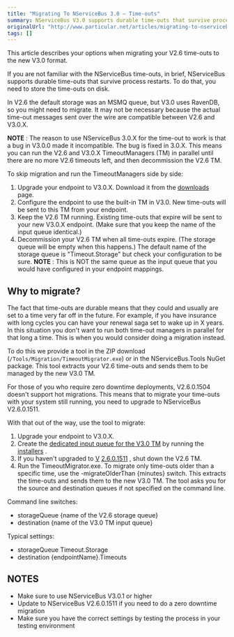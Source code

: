 ```yaml
---
title: "Migrating To NServiceBus 3.0 – Time-outs"
summary: NServiceBus V3.0 supports durable time-outs that survive process restarts. Store the time-outs on disk.
originalUrl: "http://www.particular.net/articles/migrating-to-nservicebus-3.0-–-timeouts"
tags: []
---
```


This article describes your options when migrating your V2.6 time-outs to the new V3.0 format.

If you are not familiar with the NServiceBus time-outs, in brief, NServiceBus supports durable time-outs that survive process restarts. To do that, you need to store the time-outs on disk.

In V2.6 the default storage was an MSMQ queue, but V3.0 uses RavenDB, so you might need to migrate. It may not be necessary because the actual time-out messages sent over the wire are compatible between V2.6 and V3.0.X.

**NOTE** : The reason to use NServiceBus 3.0.X for the time-out to work is that a bug in V3.0.0 made it incompatible. The bug is fixed in 3.0.X. This means you can run the V2.6 and V3.0.X TimeoutManagers (TM) in parallel until there are no more V2.6 timeouts left, and then decommission the V2.6 TM.

To skip migration and run the TimeoutManagers side by side:

1.  Upgrade your endpoint to V3.0.X. Download it from the [downloads](http://www.particular.net/downloads) page.
2.  Configure the endpoint to use the built-in TM in V3.0. New time-outs will be sent to this TM from your endpoint.
3.  Keep the V2.6 TM running. Existing time-outs that expire will be sent to your new V3.0.X endpoint. (Make sure that you keep the name of the input queue identical.)
4.  Decommission your V2.6 TM when all time-outs expire. (The storage queue will be empty when this happens.) The default name of the storage queue is "Timeout.Storage" but check your configuration to be sure. **NOTE** : This is NOT the same queue as the input queue that you would have configured in your endpoint mappings.

Why to migrate?
---------------

The fact that time-outs are durable means that they could and usually are set to a time very far off in the future. For example, if you have insurance with long cycles you can have your renewal saga set to wake up in X years. In this situation you don't want to run both time-out managers in parallel for that long a time. This is when you would consider doing a migration instead.

To do this we provide a tool in the ZIP download (`/Tools/Migration/TimeoutMigrator.exe`) or in the NServiceBus.Tools NuGet package. This tool extracts your V2.6 time-outs and sends them to be managed by the new V3.0 TM.

For those of you who require zero downtime deployments, V2.6.0.1504 doesn't support hot migrations. This means that to migrate your time-outs with your system still running, you need to upgrade to NServiceBus V2.6.0.1511.

With that out of the way, use the tool to migrate:

1.  Upgrade your endpoint to V3.0.X.
2.  Create the [dedicated input queue for the V3.0 TM](convention-over-configuration) by running the [installers](nservicebus-installers.md) .
3.  If you haven't upgraded to
    [V](http://particular.cloudapp.net/downloads)
    [2.6.0.1511](http://particular.cloudapp.net/downloads) , shut down
    the V2.6 TM.
4.  Run the TimeoutMigrator.exe. To migrate only time-outs older than a specific time, use the -migrateOlderThan {minutes} switch. This extracts the time-outs and sends them to the new V3.0 TM. The tool asks you for the source and destination queues if not specified on the command line.

Command line switches:

-   storageQueue {name of the V2.6 storage queue}
-   destination {name of the V3.0 TM input queue}

Typical settings:

-   storageQueue Timeout.Storage
-   destination {endpointName}.Timeouts

NOTES
-----

-   Make sure to use NServiceBus V3.0.1 or higher
-   Update to NServiceBus V2.6.0.1511 if you need to do a zero downtime migration
-   Make sure you have the correct settings by testing the process in your testing environment


